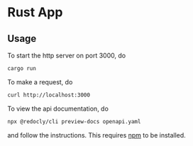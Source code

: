 # Rust App

## Usage

To start the http server on port 3000, do

```sh
cargo run
```

To make a request, do

```sh
curl http://localhost:3000
```

To view the api documentation, do

```sh
npx @redocly/cli preview-docs openapi.yaml
```

and follow the instructions. This requires [npm](https://www.npmjs.com) to be
installed.
